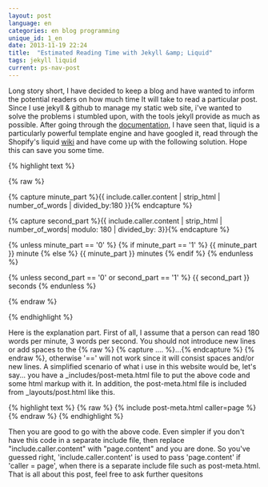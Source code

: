 ```yaml
---
layout: post
language: en
categories: en blog programming
unique_id: 1_en
date: 2013-11-19 22:24
title:  "Estimated Reading Time with Jekyll &amp; Liquid"
tags: jekyll liquid
current: ps-nav-post
---
```


Long story short, I have decided to keep a blog and have wanted to inform the potential readers on how much time It will take to read a particular post.
 Since I use jekyll & github to manage my static web site, i've wanted to solve the problems i stumbled upon, with the tools jekyll provide as much as possible.
 After going through the [documentation](http://jekyllrb.com/docs/home/), I have seen that, liquid is a particularly powerful template engine and have googled it,
read through the Shopify's liquid [wiki](https://github.com/Shopify/liquid/wiki/Liquid-for-Designers) and have come up with the following solution. Hope this can save you some time.

{% highlight text %}

{% raw %}

{% capture minute_part %}{{ include.caller.content | strip_html | number_of_words | divided_by:180 }}{% endcapture %}

{% capture second_part %}{{ include.caller.content | strip_html | number_of_words| modulo: 180 | divided_by: 3}}{% endcapture %}

{% unless minute_part == '0'  %}
   {% if minute_part == '1'  %}
      {{ minute_part }} minute
   {% else %}
      {{ minute_part }} minutes
   {% endif %}
{% endunless %}

{% unless second_part == '0' or second_part == '1' %}
   {{ second_part }} seconds
{% endunless %}

{% endraw %}

{% endhighlight %}

Here is the explanation part. First of all, I assume that a person can read  180 words per minute, 3 words per second.
You should not introduce new lines or add spaces to the {% raw %} {% capture ....  %}...{% endcapture %} {% endraw %}, otherwise '==' will not work since it will consist spaces and/or new lines. A simplified scenario of what i use in this website would be, let's say... you have a _includes/post-meta.html file to put the above code and some html markup with it. In addition, the post-meta.html file is included from _layouts/post.html like this.

{% highlight text %}
{% raw %}
{% include post-meta.html caller=page %}
{% endraw %}
{% endhighlight %}

Then you are good to go with the above code. Even simpler if you don't have this code in a separate include file, then replace "include.caller.content" with "page.content" and you are done. So you've guessed right,
'include.caller.content' is used to pass 'page.content' if 'caller = page', when there is a separate include file such as post-meta.html.
That is all about this post, feel free to ask further quesitons <span class="fontelico-emo-happy"></span>